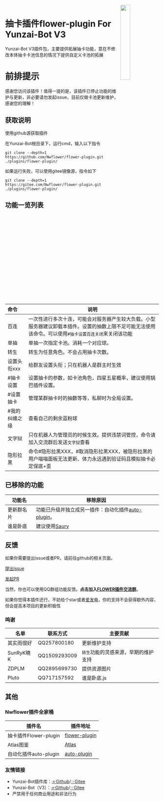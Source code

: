 <img decoding="async" align=right src="resources/img/logo_flower_plugin.png" width="25%">

# 抽卡插件flower-plugin For Yunzai-Bot V3

Yunzai-Bot V3插件包，主要提供拓展抽卡功能，意在不修改本体抽卡卡池信息的情况下提供自定义卡池的拓展

# 前排提示

感谢您访问该插件！值得一提的是，该插件已停止功能的维护与更新，非必要请勿发起issue，目前仅做卡池更新维护，感谢您的理解！

## 获取说明

使用github源获取插件

在Yunzai-Bot根目录下，运行cmd，输入以下指令

```
git clone --depth=1 https://github.com/Nwflower/flower-plugin.git ./plugins/flower-plugin/
```

如果运行失败，可以使用gitee镜像源，指令如下

```
git clone --depth=1 https://gitee.com/Nwflower/flower-plugin.git ./plugins/flower-plugin/
```

## 功能一览列表

| 命令| 说明|
|:--------|------------|
| 百连 | 一次性进行多次十连，可能会对服务器产生较大负载。小型服务器建议卸载本插件。设置的抽数上限不足可能无法使用该命令。可以使用`#抽卡设置百连关闭`来关闭该功能 |
| 单抽 | 单抽一次指定卡池。消耗一个对应球。 |
| 转生 | 转生为任意角色。不会占用抽卡次数。 |
| 设置头衔xxx | 给群友设置头衔；只在机器人是群主时生效|
| #抽卡设置   | 设置抽卡的参数，如卡池角色，四星五星概率，建议使用锅巴插件设置。 |
| #设置抽卡   | 管理某群抽卡时的抽数等等，私聊时为全局设置。 |
| #我的纠缠之缘 | 查看自己的剩余蓝粉球 |
| 文字狱 | 只在机器人为管理员的时候生效。提供违禁词管控，命令请加入交流群后发送`文字狱`查看 |
| 隐形拉黑 | 命令#隐形拉黑XXX，#取消隐形拉黑XXX，被隐形拉黑的用户喵喵面板无法更新、体力永远遇到验证码且模拟抽卡必定保底+歪 |

## 已移除的功能

| 功能名     | 移除原因                                                     |
| ---------- | ------------------------------------------------------------ |
| 更新群名片 | 功能已升级并独立成另一插件：自动化插件[auto-plugin](https://gitee.com/Nwflower/auto-plugin)。 |
| 谁是卧底   | 建议使用[Saury](https://gitee.com/Saury-loser/Saury)         |

## 反馈

如果你需要提出issue或者PR，请前往github的相关页面。

[提出issue](https://github.com/Nwflower/flower-plugin/issues)

[发起PR](https://github.com/Nwflower/flower-plugin/pulls)

当然，你也可以使用QQ群组功能反馈。**点击加入[FLOWER插件交流群](https://qm.qq.com/cgi-bin/qm/qr?k=XOTZhBWpv68F1sfsMIzKJpg28NBPKJgg&jump_from=webapi&authKey=/XagQoLiUhOi+t67MCkWOSRLlXe+ywVmrkCHdoD3CjwqNzAUYspTrqYklkwb3W0R)**。

如果你觉得本插件还行，不妨给个star或者[爱发电](https://afdian.net/a/Nwflower)，你的支持不会获得额外内容，但会提高本项目的更新积极性

### 鸣谢

| 名单     | 联系方式     | 主要贡献     |
| -------- | ------------ | ------------ |
| 其实雨很好 | QQ257800180 | 更新维护支持|
| SunRyK曉K | QQ1509293009 | `转生`功能的灵感来源，早期的维护支持 |
| ZDPLM    | QQ2895699730 | 提供资源图片 |
| Pluto    | QQ717157592  | 谁是卧底.js  |

## 其他

### Nwflower插件全家桶

| 插件名                | 插件地址                                                  |
| --------------------- | --------------------------------------------------------- |
| 抽卡插件Flower-plugin | [flower-plugin](https://gitee.com/Nwflower/flower-plugin) |
| Atlas图鉴             | [Atlas](https://gitee.com/Nwflower/atlas)                 |
| 自动化插件auto-plugin | [auto-plugin](https://gitee.com/Nwflower/auto-plugin)     |

### 友情链接

* Yunzai-Bot插件库：[☞Github](https://github.com/yhArcadia/Yunzai-Bot-plugins-index)/[☞Gitee](https://gitee.com/yhArcadia/Yunzai-Bot-plugins-index)
* Yunzai-Bot（V3）：[☞Github](https://github.com/Le-niao/Yunzai-Bot)/[☞Gitee](https://gitee.com/Le-niao/Yunzai-Bot) 
* 严禁用于任何商业用途和非法行为
